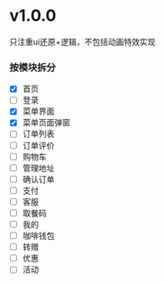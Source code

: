<!--
 * @Author: meetqy
 * @since: 2019-08-08 10:32:20
 * @lastTime: 2019-08-13 17:50:01
 * @LastEditors: meetqy
 -->
# v1.0.0
只注重ui还原+逻辑，不包括动画特效实现

### 按模块拆分

- [x] 首页
- [ ] 登录
- [x] 菜单界面
- [x] 菜单页面弹窗
- [ ] 订单列表
- [ ] 订单评价
- [ ] 购物车
- [ ] 管理地址
- [ ] 确认订单
- [ ] 支付
- [ ] 客服
- [ ] 取餐码
- [ ] 我的
- [ ] 咖啡钱包
- [ ] 转赠
- [ ] 优惠
- [ ] 活动